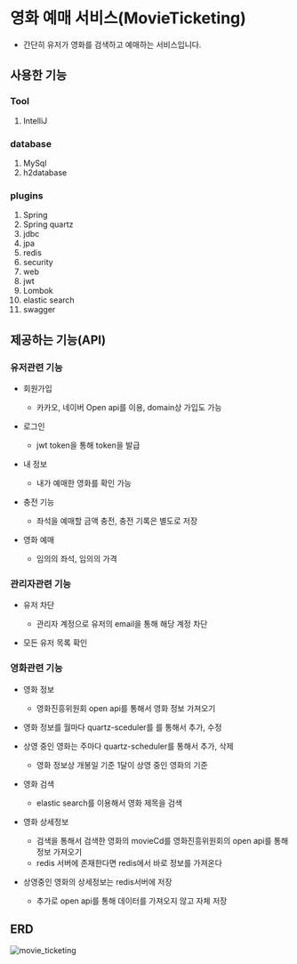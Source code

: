 # 영화 예매 서비스(MovieTicketing)
- 간단히 유저가 영화를 검색하고 예매하는 서비스입니다.

## 사용한 기능

### Tool

1. IntelliJ

### database

1. MySql
2. h2database

### plugins

1. Spring
2. Spring quartz
3. jdbc
4. jpa
5. redis
6. security
7. web
8. jwt
9. Lombok
10. elastic search
11. swagger

## 제공하는 기능(API)

### 유저관련 기능

- 회원가입
    - 카카오, 네이버 Open api를 이용, domain상 가입도 가능


- 로그인
    - jwt token을 통해 token을 발급


- 내 정보
    - 내가 예매한 영화를 확인 가능


- 충전 기능
    - 좌석을 예매할 금액 충전, 충전 기록은 별도로 저장


- 영화 예매
    - 임의의 좌석, 임의의 가격

### 관리자관련 기능

- 유저 차단
    - 관리자 계정으로 유저의 email을 통해 해당 계정 차단


- 모든 유저 목록 확인

### 영화관련 기능

- 영화 정보
    - 영화진흥위원회 open api를 통해서 영화 정보 가져오기


- 영화 정보를 월마다 quartz-sceduler를 를 통해서 추가, 수정


- 상영 중인 영화는 주마다 quartz-scheduler를 통해서 추가, 삭제
  - 영화 정보상 개봉일 기준 1달이 상영 중인 영화의 기준 


- 영화 검색
    - elastic search를 이용해서 영화 제목을 검색


- 영화 상세정보
    - 검색을 통해서 검색한 영화의 movieCd를 영화진흥위원회의 open api를 통해 정보 가져오기
    - redis 서버에 존재한다면 redis에서 바로 정보를 가져온다 


- 상영중인 영화의 상세정보는 redis서버에 저장
    - 추가로 open api를 통해 데이터를 가져오지 않고 자체 저장

## ERD

![movie_ticketing](https://github.com/SeungHyunLee054/MovieTicketing/assets/103303970/6ab0e30a-b957-48ff-975a-6115fd7e3138)
